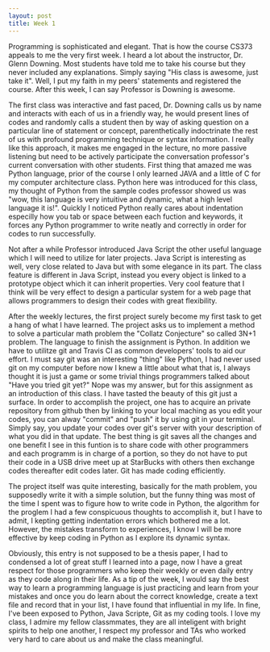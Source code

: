 ```yaml
---
layout: post
title: Week 1 
---
```

Programming is sophisticated and elegant. That is how the course CS373 appeals to me the very first week. I heard a lot about the instructor, Dr. Glenn Downing. Most students have told me to take his course but they never included any explanations. Simply saying "His class is awesome, just take it". Well, I put my faith in my peers' statements and registered the course. After this week, I can say Professor is Downing is awesome. 

The first class was interactive and fast paced, Dr. Downing calls us by name and interacts with each of us in a friendly way, he would present lines of codes and randomly calls a student then by way of asking question on a particular line of statement or concept, parenthetically indoctrinate the rest of us with profound programming technique or syntax information. I really like this approach, it makes me engaged in the lecture, no more passive listening but need to be actively participate the conversation professor's current conversation with other students. First thing that amazed me was Python language, prior of the course I only learned JAVA and a little of C for my computer architecture class. Python here was introduced for this class, my thought of Python from the sample codes professor showed us was "wow, this language is very intuitive and dynamic, what a high level language it is!". Quickly I noticed Python really cares about indentation especilly how you tab or space between each fuction and keywords, it forces any Python programmer to write neatly and correctly in order for codes to run successfully. 

Not after a while Professor introduced Java Script the other useful language which I will need to utilize for later projects. Java Script is interesting as well, very close related to Java but with some elegance in its part. The class feature is different in Java Script, instead you every object is linked to a prototype object which it can inherit properties. Very cool feature that I think will be very effect to design a particular system for a web page that allows programmers to design their codes with great flexibility. 

After the weekly lectures, the first project surely become my first task to get a hang of what I have learned. The project asks us to implement a method to solve a particular math problem the "Collatz Conjecture" so called 3N+1 problem. The language to finish the assignment is Python. In addition we have to utilitze git and Travis CI as common developers' tools to aid our effort. I must say git was an interesting "thing" like Python, I had never used git on my computer before now I knew a little about what that is, I always thought it is just a game or some trivial things programmers talked about "Have you tried git yet?" Nope was my answer, but for this assignment as an introduction of this class. I have tasted the beauty of this git just a surface. In order to accomplish the project, one has to acquire an private repository from github then by linking to your local maching as you edit your codes, you can alway "commit" and "push" it by using git in your terminal. Simply say, you update your codes over git's server with your description of what you did in that update. The best thing is git saves all the changes and one benefit I see in this funtion is to share code with other programmers and each programm is in charge of a portion, so they do not have to put their code in a USB drive meet up at StarBucks with others then exchange codes thereafter edit codes later. Git has made coding efficiently. 

The project itself was quite interesting, basically for the math problem, you supposedly write it with a simple solution, but the funny thing was most of the time I spent was to figure how to write code in Python, the algorithm for the proglem I had a few conspicuous thoughts to accomplish it, but I have to admit, I kepting getting indentation errors which bothered me a lot. However, the mistakes transform to experiences, I know I will be more effective by keep coding in Python as I explore its dynamic syntax.

Obviously, this entry is not supposed to be a thesis paper, I had to condensed a lot of great stuff I learned into a page, now I have a great respect for those programmers who keep their weekly or even daily entry as they code along in their life. As a tip of the week, I would say the best way to learn a programming language is just practicing and learn from your mistakes and once you do learn about the correct knowledge, create a text file and record that in your list, I have found that influential in my life. In fine, I've been exposed to Python, Java Scripte, Git as my coding tools. I love my class, I admire my fellow classmmates, they are all inteligent with bright spirits to help one another, I respect my professor and TAs who worked very hard to care about us and make the class meaningful. 
